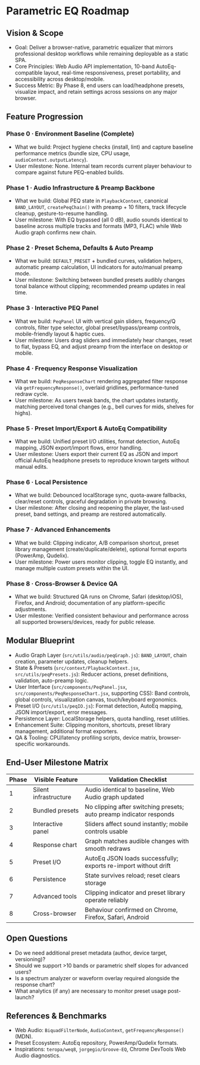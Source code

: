 # Parametric EQ Roadmap

## Vision & Scope
- Goal: Deliver a browser-native, parametric equalizer that mirrors professional desktop workflows while remaining deployable as a static SPA.
- Core Principles: Web Audio API implementation, 10-band AutoEq-compatible layout, real-time responsiveness, preset portability, and accessibility across desktop/mobile.
- Success Metric: By Phase 8, end users can load/headphone presets, visualize impact, and retain settings across sessions on any major browser.

## Feature Progression

### Phase 0 · Environment Baseline (Complete)
- What we build: Project hygiene checks (install, lint) and capture baseline performance metrics (bundle size, CPU usage, `audioContext.outputLatency`).
- User milestone: None. Internal team records current player behaviour to compare against future PEQ-enabled builds.

### Phase 1 · Audio Infrastructure & Preamp Backbone
- What we build: Global PEQ state in `PlaybackContext`, canonical `BAND_LAYOUT`, `createPeqChain()` with preamp + 10 filters, track lifecycle cleanup, gesture-to-resume handling.
- User milestone: With EQ bypassed (all 0 dB), audio sounds identical to baseline across multiple tracks and formats (MP3, FLAC) while Web Audio graph confirms new chain.

### Phase 2 · Preset Schema, Defaults & Auto Preamp
- What we build: `DEFAULT_PRESET` + bundled curves, validation helpers, automatic preamp calculation, UI indicators for auto/manual preamp mode.
- User milestone: Switching between bundled presets audibly changes tonal balance without clipping; recommended preamp updates in real time.

### Phase 3 · Interactive PEQ Panel
- What we build: `PeqPanel` UI with vertical gain sliders, frequency/Q controls, filter type selector, global preset/bypass/preamp controls, mobile-friendly layout & haptic cues.
- User milestone: Users drag sliders and immediately hear changes, reset to flat, bypass EQ, and adjust preamp from the interface on desktop or mobile.

### Phase 4 · Frequency Response Visualization
- What we build: `PeqResponseChart` rendering aggregated filter response via `getFrequencyResponse()`, overlaid gridlines, performance-tuned redraw cycle.
- User milestone: As users tweak bands, the chart updates instantly, matching perceived tonal changes (e.g., bell curves for mids, shelves for highs).

### Phase 5 · Preset Import/Export & AutoEq Compatibility
- What we build: Unified preset I/O utilities, format detection, AutoEq mapping, JSON export/import flows, error handling.
- User milestone: Users export their current EQ as JSON and import official AutoEq headphone presets to reproduce known targets without manual edits.

### Phase 6 · Local Persistence
- What we build: Debounced localStorage sync, quota-aware fallbacks, clear/reset controls, graceful degradation in private browsing.
- User milestone: After closing and reopening the player, the last-used preset, band settings, and preamp are restored automatically.

### Phase 7 · Advanced Enhancements
- What we build: Clipping indicator, A/B comparison shortcut, preset library management (create/duplicate/delete), optional format exports (PowerAmp, Qudelix).
- User milestone: Power users monitor clipping, toggle EQ instantly, and manage multiple custom presets within the UI.

### Phase 8 · Cross-Browser & Device QA
- What we build: Structured QA runs on Chrome, Safari (desktop/iOS), Firefox, and Android; documentation of any platform-specific adjustments.
- User milestone: Verified consistent behaviour and performance across all supported browsers/devices, ready for public release.

## Modular Blueprint
- Audio Graph Layer (`src/utils/audio/peqGraph.js`): `BAND_LAYOUT`, chain creation, parameter updates, cleanup helpers.
- State & Presets (`src/context/PlaybackContext.jsx`, `src/utils/peqPresets.js`): Reducer actions, preset definitions, validation, auto-preamp logic.
- User Interface (`src/components/PeqPanel.jsx`, `src/components/PeqResponseChart.jsx`, supporting CSS): Band controls, global controls, visualization canvas, touch/keyboard ergonomics.
- Preset I/O (`src/utils/peqIO.js`): Format detection, AutoEq mapping, JSON import/export, error messages.
- Persistence Layer: LocalStorage helpers, quota handling, reset utilities.
- Enhancement Suite: Clipping monitors, shortcuts, preset library management, additional format exporters.
- QA & Tooling: CPU/latency profiling scripts, device matrix, browser-specific workarounds.

## End-User Milestone Matrix
| Phase | Visible Feature | Validation Checklist |
| --- | --- | --- |
| 1 | Silent infrastructure | Audio identical to baseline, Web Audio graph updated |
| 2 | Bundled presets | No clipping after switching presets; auto preamp indicator responds |
| 3 | Interactive panel | Sliders affect sound instantly; mobile controls usable |
| 4 | Response chart | Graph matches audible changes with smooth redraws |
| 5 | Preset I/O | AutoEq JSON loads successfully; exports re-import without drift |
| 6 | Persistence | State survives reload; reset clears storage |
| 7 | Advanced tools | Clipping indicator and preset library operate reliably |
| 8 | Cross-browser | Behaviour confirmed on Chrome, Firefox, Safari, Android |

## Open Questions
- Do we need additional preset metadata (author, device target, versioning)?
- Should we support >10 bands or parametric shelf slopes for advanced users?
- Is a spectrum analyzer or waveform overlay required alongside the response chart?
- What analytics (if any) are necessary to monitor preset usage post-launch?

## References & Benchmarks
- Web Audio: `BiquadFilterNode`, `AudioContext`, `getFrequencyResponse()` (MDN).
- Preset Ecosystem: AutoEq repository, PowerAmp/Qudelix formats.
- Inspirations: `teropa/weq8`, `jorgegio/Groove-EQ`, Chrome DevTools Web Audio diagnostics.
